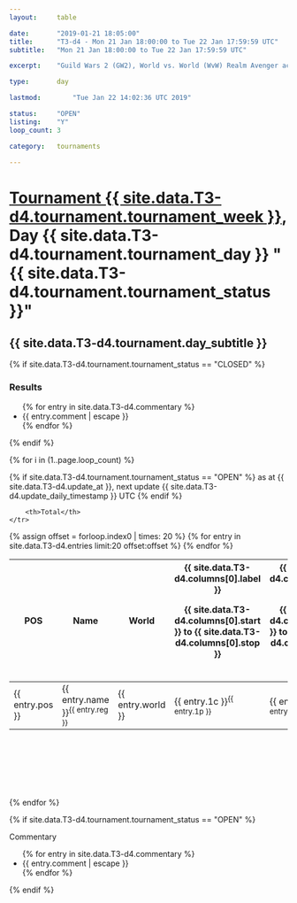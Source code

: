 ```yaml
---
layout: 	table

date: 		"2019-01-21 18:05:00"
title: 		"T3-d4 - Mon 21 Jan 18:00:00 to Tue 22 Jan 17:59:59 UTC"
subtitle: 	"Mon 21 Jan 18:00:00 to Tue 22 Jan 17:59:59 UTC"

excerpt:    "Guild Wars 2 (GW2), World vs. World (WvW) Realm Avenger achivement Tournament. \"Every Kill Counts\""

type:       day

lastmod: 		"Tue Jan 22 14:02:36 UTC 2019"

status:     "OPEN"
listing:    "Y"
loop_count: 3

category: 	tournaments

---
```

<div class="table_header">
    <h1><a href="{{ site.data.T3-d4.tournament.week_url }}">Tournament {{ site.data.T3-d4.tournament.tournament_week }}</a>, Day {{ site.data.T3-d4.tournament.tournament_day }} "{{ site.data.T3-d4.tournament.tournament_status }}"</h1>
    <h2>{{ site.data.T3-d4.tournament.day_subtitle }}</h2> 
</div>

{% if site.data.T3-d4.tournament.tournament_status == "CLOSED" %} 
<div class="commentary">
  <h3>Results</h3>
  <ul>
    {% for entry in site.data.T3-d4.commentary %}
    <li class="commentary_list">{{ entry.comment | escape }}</li>
    {% endfor %}
  </ul>
</div>
{% endif %}


{% for i in (1..page.loop_count) %}

{% if site.data.T3-d4.tournament.tournament_status == "OPEN" %} 
<span class="table_nextupdate">as at {{ site.data.T3-d4.update_at }}, next update {{ site.data.T3-d4.update_daily_timestamp }} UTC</span> 
{% endif %}

<table class="day_table">
  <colgroup>
    <col style="width:18px">
    <col style="width:55px">
    <col style="width:55px">
    <col style="width:12px">
    <col style="width:12px">
    <col style="width:12px">
    <col style="width:12px">
    <col style="width:12px">
    <col style="width:12px">
    <col style="width:12px">
    <col style="width:12px">
    <col style="width:12px">
    <col style="width:12px">
    <col style="width:12px">
    <col style="width:12px">
    <col style="width:12px">
    <col style="width:12px">
    <col style="width:12px">
    <col style="width:12px">
    <col style="width:12px">
    <col style="width:12px">
    <col style="width:12px">
    <col style="width:12px">
    <col style="width:12px">
    <col style="width:12px">
    <col style="width:12px">
    <col style="width:12px">
    <col style="width:18px">
  </colgroup>  
  <thead>
    <tr>
        <th>POS</th>
        <th class="AlignLeft">Name</th>
        <th class="AlignLeft">World</th>

<th><div class="label">{{ site.data.T3-d4.columns[0].label }}<p class="onhover">{{ site.data.T3-d4.columns[0].start }} to {{ site.data.T3-d4.columns[0].stop }}</p></div>​</th>
<th><div class="label">{{ site.data.T3-d4.columns[1].label }}<p class="onhover">{{ site.data.T3-d4.columns[1].start }} to {{ site.data.T3-d4.columns[1].stop }}</p></div>​</th>
<th><div class="label">{{ site.data.T3-d4.columns[2].label }}<p class="onhover">{{ site.data.T3-d4.columns[2].start }} to {{ site.data.T3-d4.columns[2].stop }}</p></div>​</th>
<th><div class="label">{{ site.data.T3-d4.columns[3].label }}<p class="onhover">{{ site.data.T3-d4.columns[3].start }} to {{ site.data.T3-d4.columns[3].stop }}</p></div>​</th>
<th><div class="label">{{ site.data.T3-d4.columns[4].label }}<p class="onhover">{{ site.data.T3-d4.columns[4].start }} to {{ site.data.T3-d4.columns[4].stop }}</p></div>​</th>
<th><div class="label">{{ site.data.T3-d4.columns[5].label }}<p class="onhover">{{ site.data.T3-d4.columns[5].start }} to {{ site.data.T3-d4.columns[5].stop }}</p></div>​</th>
<th><div class="label">{{ site.data.T3-d4.columns[6].label }}<p class="onhover">{{ site.data.T3-d4.columns[6].start }} to {{ site.data.T3-d4.columns[6].stop }}</p></div>​</th>
<th><div class="label">{{ site.data.T3-d4.columns[7].label }}<p class="onhover">{{ site.data.T3-d4.columns[7].start }} to {{ site.data.T3-d4.columns[7].stop }}</p></div>​</th>
<th><div class="label">{{ site.data.T3-d4.columns[8].label }}<p class="onhover">{{ site.data.T3-d4.columns[8].start }} to {{ site.data.T3-d4.columns[8].stop }}</p></div>​</th>
<th><div class="label">{{ site.data.T3-d4.columns[9].label }}<p class="onhover">{{ site.data.T3-d4.columns[9].start }} to {{ site.data.T3-d4.columns[9].stop }}</p></div>​</th>
<th><div class="label">{{ site.data.T3-d4.columns[10].label }}<p class="onhover">{{ site.data.T3-d4.columns[10].start }} to {{ site.data.T3-d4.columns[10].stop }}</p></div>​</th>

<th><div class="label">{{ site.data.T3-d4.columns[11].label }}<p class="onhover">{{ site.data.T3-d4.columns[11].start }} to {{ site.data.T3-d4.columns[11].stop }}</p></div>​</th>
<th><div class="label">{{ site.data.T3-d4.columns[12].label }}<p class="onhover">{{ site.data.T3-d4.columns[12].start }} to {{ site.data.T3-d4.columns[12].stop }}</p></div>​</th>
<th><div class="label">{{ site.data.T3-d4.columns[13].label }}<p class="onhover">{{ site.data.T3-d4.columns[13].start }} to {{ site.data.T3-d4.columns[13].stop }}</p></div>​</th>
<th><div class="label">{{ site.data.T3-d4.columns[14].label }}<p class="onhover">{{ site.data.T3-d4.columns[14].start }} to {{ site.data.T3-d4.columns[14].stop }}</p></div>​</th>
<th><div class="label">{{ site.data.T3-d4.columns[15].label }}<p class="onhover">{{ site.data.T3-d4.columns[15].start }} to {{ site.data.T3-d4.columns[15].stop }}</p></div>​</th>
<th><div class="label">{{ site.data.T3-d4.columns[16].label }}<p class="onhover">{{ site.data.T3-d4.columns[16].start }} to {{ site.data.T3-d4.columns[16].stop }}</p></div>​</th>
<th><div class="label">{{ site.data.T3-d4.columns[17].label }}<p class="onhover">{{ site.data.T3-d4.columns[17].start }} to {{ site.data.T3-d4.columns[17].stop }}</p></div>​</th>
<th><div class="label">{{ site.data.T3-d4.columns[18].label }}<p class="onhover">{{ site.data.T3-d4.columns[18].start }} to {{ site.data.T3-d4.columns[18].stop }}</p></div>​</th>
<th><div class="label">{{ site.data.T3-d4.columns[19].label }}<p class="onhover">{{ site.data.T3-d4.columns[19].start }} to {{ site.data.T3-d4.columns[19].stop }}</p></div>​</th>
<th><div class="label">{{ site.data.T3-d4.columns[20].label }}<p class="onhover">{{ site.data.T3-d4.columns[20].start }} to {{ site.data.T3-d4.columns[20].stop }}</p></div>​</th>

<th><div class="label">{{ site.data.T3-d4.columns[21].label }}<p class="onhover">{{ site.data.T3-d4.columns[21].start }} to {{ site.data.T3-d4.columns[21].stop }}</p></div>​</th>
<th><div class="label">{{ site.data.T3-d4.columns[22].label }}<p class="onhover">{{ site.data.T3-d4.columns[22].start }} to {{ site.data.T3-d4.columns[22].stop }}</p></div>​</th>
<th><div class="label">{{ site.data.T3-d4.columns[23].label }}<p class="onhover">{{ site.data.T3-d4.columns[23].start }} to {{ site.data.T3-d4.columns[23].stop }}</p></div>​</th>

        <th>Total</th>
    </tr>
  </thead>
  {% assign offset = forloop.index0 | times: 20 %}
<tbody>
{% for entry in site.data.T3-d4.entries limit:20 offset:offset %}
  <tr>
    <td class="pl{{ entry.pos }}">{{ entry.pos }}</td>
    <td class="AlignLeft">{{ entry.name }}<sup>{{ entry.reg }}</sup></td>
    <td class="AlignLeft">{{ entry.world }}</td>
    <td class="pl{{ entry.1p }}">{{ entry.1c }}<sup>{{ entry.1p }}</sup></td>
    <td class="pl{{ entry.2p }}">{{ entry.2c }}<sup>{{ entry.2p }}</sup></td>
    <td class="pl{{ entry.3p }}">{{ entry.3c }}<sup>{{ entry.3p }}</sup></td>
    <td class="pl{{ entry.4p }}">{{ entry.4c }}<sup>{{ entry.4p }}</sup></td>
    <td class="pl{{ entry.5p }}">{{ entry.5c }}<sup>{{ entry.5p }}</sup></td>
    <td class="pl{{ entry.6p }}">{{ entry.6c }}<sup>{{ entry.6p }}</sup></td>
    <td class="pl{{ entry.7p }}">{{ entry.7c }}<sup>{{ entry.7p }}</sup></td>
    <td class="pl{{ entry.8p }}">{{ entry.8c }}<sup>{{ entry.8p }}</sup></td>
    <td class="pl{{ entry.9p }}">{{ entry.9c }}<sup>{{ entry.9p }}</sup></td>
    <td class="pl{{ entry.10p }}">{{ entry.10c }}<sup>{{ entry.10p }}</sup></td>
    <td class="pl{{ entry.11p }}">{{ entry.11c }}<sup>{{ entry.11p }}</sup></td>
    <td class="pl{{ entry.12p }}">{{ entry.12c }}<sup>{{ entry.12p }}</sup></td>
    <td class="pl{{ entry.13p }}">{{ entry.13c }}<sup>{{ entry.13p }}</sup></td>
    <td class="pl{{ entry.14p }}">{{ entry.14c }}<sup>{{ entry.14p }}</sup></td>
    <td class="pl{{ entry.15p }}">{{ entry.15c }}<sup>{{ entry.15p }}</sup></td>
    <td class="pl{{ entry.16p }}">{{ entry.16c }}<sup>{{ entry.16p }}</sup></td>
    <td class="pl{{ entry.17p }}">{{ entry.17c }}<sup>{{ entry.17p }}</sup></td>
    <td class="pl{{ entry.18p }}">{{ entry.18c }}<sup>{{ entry.18p }}</sup></td>
    <td class="pl{{ entry.19p }}">{{ entry.19c }}<sup>{{ entry.19p }}</sup></td>
    <td class="pl{{ entry.20p }}">{{ entry.20c }}<sup>{{ entry.20p }}</sup></td>
    <td class="pl{{ entry.21p }}">{{ entry.21c }}<sup>{{ entry.21p }}</sup></td>
    <td class="pl{{ entry.22p }}">{{ entry.22c }}<sup>{{ entry.22p }}</sup></td>
    <td class="pl{{ entry.23p }}">{{ entry.23c }}<sup>{{ entry.23p }}</sup></td>
    <td class="pl{{ entry.24p }}">{{ entry.24c }}<sup>{{ entry.24p }}</sup></td>
    <td>{{ entry.total }}</td>
  </tr>
{% endfor %}  
</tbody>
</table>
<div class="leaderboard">
  <script async src="//pagead2.googlesyndication.com/pagead/js/adsbygoogle.js"></script>
  <!-- 728x90 -->
  <ins class="adsbygoogle"
       style="display:inline-block;width:728px;height:90px"
       data-ad-client="ca-pub-3274917281288240"
       data-ad-slot="3870538733"></ins>
  <script>
  (adsbygoogle = window.adsbygoogle || []).push({});
  </script>    
</div>
<br />
{% endfor %}

{% if site.data.T3-d4.tournament.tournament_status == "OPEN" %} 
<div class="commentary">
  <span class="commentary_title">Commentary</span>
  <ul>
    {% for entry in site.data.T3-d4.commentary %}
    <li class="commentary_list">{{ entry.comment | escape }}</li>
    {% endfor %}
  </ul>
</div>
{% endif %}


